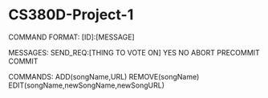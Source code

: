 # CS380D-Project-1

COMMAND FORMAT: [ID]:[MESSAGE]

MESSAGES:
	SEND_REQ:[THING TO VOTE ON]
	YES
	NO
	ABORT
	PRECOMMIT
	COMMIT

COMMANDS:
	ADD(songName,URL)
	REMOVE(songName)
	EDIT(songName,newSongName,newSongURL)